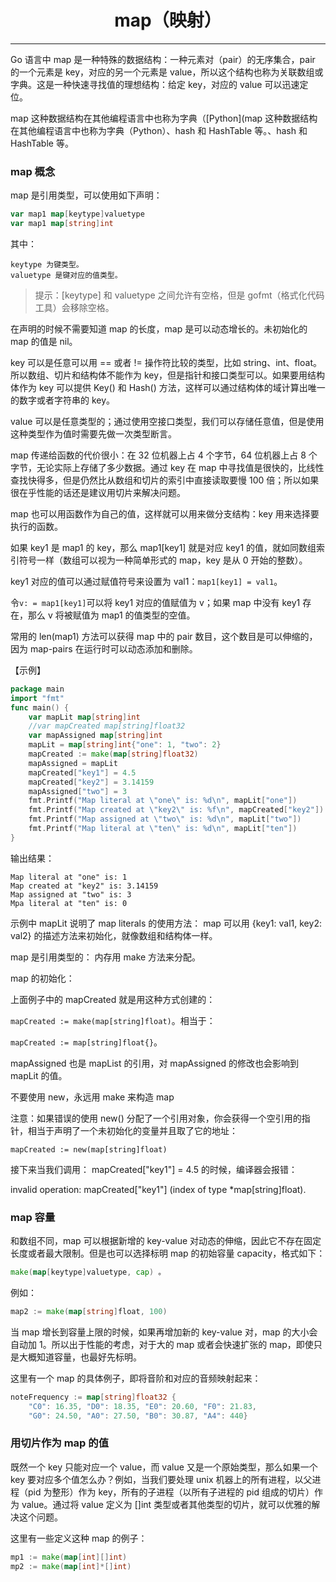 <center><h1>map（映射）</h1></center>

---

Go 语言中 map 是一种特殊的数据结构：一种元素对（pair）的无序集合，pair 的一个元素是 key，对应的另一个元素是 value，所以这个结构也称为关联数组或字典。这是一种快速寻找值的理想结构：给定 key，对应的 value 可以迅速定位。

map 这种数据结构在其他编程语言中也称为字典（[Python](map 这种数据结构在其他编程语言中也称为字典（Python）、hash 和 HashTable 等。、hash 和 HashTable 等。

### map 概念

map 是引用类型，可以使用如下声明：

```go
var map1 map[keytype]valuetype
var map1 map[string]int
```

其中：

```
keytype 为键类型。
valuetype 是键对应的值类型。
```

> 提示：[keytype] 和 valuetype 之间允许有空格，但是 gofmt（格式化代码工具）会移除空格。

在声明的时候不需要知道 map 的长度，map 是可以动态增长的。未初始化的 map 的值是 nil。

key 可以是任意可以用 == 或者 != 操作符比较的类型，比如 string、int、float。所以数组、切片和结构体不能作为 key，但是指针和接口类型可以。如果要用结构体作为 key 可以提供 Key() 和 Hash() 方法，这样可以通过结构体的域计算出唯一的数字或者字符串的 key。

value 可以是任意类型的；通过使用空接口类型，我们可以存储任意值，但是使用这种类型作为值时需要先做一次类型断言。

map 传递给函数的代价很小：在 32 位机器上占 4 个字节，64 位机器上占 8 个字节，无论实际上存储了多少数据。通过 key 在 map 中寻找值是很快的，比线性查找快得多，但是仍然比从数组和切片的索引中直接读取要慢 100 倍；所以如果很在乎性能的话还是建议用切片来解决问题。

map 也可以用函数作为自己的值，这样就可以用来做分支结构：key 用来选择要执行的函数。

如果 key1 是 map1 的 key，那么 map1[key1] 就是对应 key1 的值，就如同数组索引符号一样（数组可以视为一种简单形式的 map，key 是从 0 开始的整数）。

key1 对应的值可以通过赋值符号来设置为 val1：`map1[key1] = val1`。

令`v: = map1[key1]`可以将 key1 对应的值赋值为 v；如果 map 中没有 key1 存在，那么 v 将被赋值为 map1 的值类型的空值。

常用的 len(map1) 方法可以获得 map 中的 pair 数目，这个数目是可以伸缩的，因为 map-pairs 在运行时可以动态添加和删除。

【示例】

```go
package main
import "fmt"
func main() {
    var mapLit map[string]int
    //var mapCreated map[string]float32
    var mapAssigned map[string]int
    mapLit = map[string]int{"one": 1, "two": 2}
    mapCreated := make(map[string]float32)
    mapAssigned = mapLit
    mapCreated["key1"] = 4.5
    mapCreated["key2"] = 3.14159
    mapAssigned["two"] = 3
    fmt.Printf("Map literal at \"one\" is: %d\n", mapLit["one"])
    fmt.Printf("Map created at \"key2\" is: %f\n", mapCreated["key2"])
    fmt.Printf("Map assigned at \"two\" is: %d\n", mapLit["two"])
    fmt.Printf("Map literal at \"ten\" is: %d\n", mapLit["ten"])
}
```

输出结果：

```
Map literal at "one" is: 1
Map created at "key2" is: 3.14159
Map assigned at "two" is: 3
Mpa literal at "ten" is: 0
```

示例中 mapLit 说明了 map literals 的使用方法： map 可以用 {key1: val1, key2: val2} 的描述方法来初始化，就像数组和结构体一样。

map 是引用类型的： 内存用 make 方法来分配。

map 的初始化：

上面例子中的 mapCreated 就是用这种方式创建的：

`mapCreated := make(map[string]float)`。相当于：

`mapCreated := map[string]float{}`。

mapAssigned 也是 mapList 的引用，对 mapAssigned 的修改也会影响到 mapLit 的值。

不要使用 new，永远用 make 来构造 map

注意：如果错误的使用 new() 分配了一个引用对象，你会获得一个空引用的指针，相当于声明了一个未初始化的变量并且取了它的地址：

```
mapCreated := new(map[string]float)
```

接下来当我们调用： mapCreated["key1"] = 4.5 的时候，编译器会报错：

invalid operation: mapCreated["key1"] (index of type \*map[string]float).

### map 容量

和数组不同，map 可以根据新增的 key-value 对动态的伸缩，因此它不存在固定长度或者最大限制。但是也可以选择标明 map 的初始容量 capacity，格式如下：

```go
make(map[keytype]valuetype, cap) 。
```

例如：

```go
map2 := make(map[string]float, 100)
```

当 map 增长到容量上限的时候，如果再增加新的 key-value 对，map 的大小会自动加 1。所以出于性能的考虑，对于大的 map 或者会快速扩张的 map，即使只是大概知道容量，也最好先标明。

这里有一个 map 的具体例子，即将音阶和对应的音频映射起来：

```go
noteFrequency := map[string]float32 {
    "C0": 16.35, "D0": 18.35, "E0": 20.60, "F0": 21.83,
    "G0": 24.50, "A0": 27.50, "B0": 30.87, "A4": 440}
```

### 用切片作为 map 的值

既然一个 key 只能对应一个 value，而 value 又是一个原始类型，那么如果一个 key 要对应多个值怎么办？例如，当我们要处理 unix 机器上的所有进程，以父进程（pid 为整形）作为 key，所有的子进程（以所有子进程的 pid 组成的切片）作为 value。通过将 value 定义为 []int 类型或者其他类型的切片，就可以优雅的解决这个问题。

这里有一些定义这种 map 的例子：

```go
mp1 := make(map[int][]int)
mp2 := make(map[int]*[]int)
```

